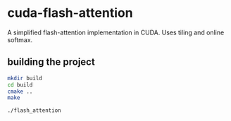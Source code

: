 # cuda-flash-attention

A simplified flash-attention implementation in CUDA. Uses tiling and online softmax.

## building the project

```bash
mkdir build
cd build
cmake ..
make

./flash_attention
```
